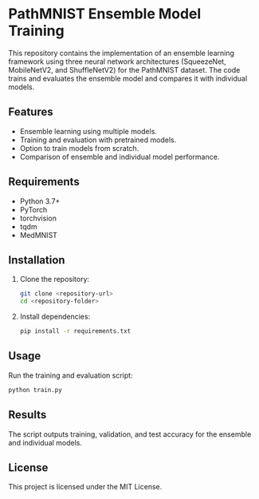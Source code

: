 # PathMNIST Ensemble Model Training

This repository contains the implementation of an ensemble learning framework using three neural network architectures (SqueezeNet, MobileNetV2, and ShuffleNetV2) for the PathMNIST dataset. The code trains and evaluates the ensemble model and compares it with individual models.

## Features
- Ensemble learning using multiple models.
- Training and evaluation with pretrained models.
- Option to train models from scratch.
- Comparison of ensemble and individual model performance.

## Requirements
- Python 3.7+
- PyTorch
- torchvision
- tqdm
- MedMNIST

## Installation
1. Clone the repository:
   ```bash
   git clone <repository-url>
   cd <repository-folder>
   ```
2. Install dependencies:
   ```bash
   pip install -r requirements.txt
   ```

## Usage
Run the training and evaluation script:
```bash
python train.py
```

## Results
The script outputs training, validation, and test accuracy for the ensemble and individual models.

## License
This project is licensed under the MIT License.
